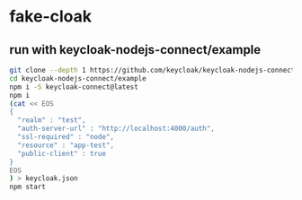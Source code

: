 # fake-cloak

## run with keycloak-nodejs-connect/example

```bash
git clone --depth 1 https://github.com/keycloak/keycloak-nodejs-connect.git
cd keycloak-nodejs-connect/example
npm i -S keycloak-connect@latest
npm i
(cat << EOS
{
  "realm" : "test",
  "auth-server-url" : "http://localhost:4000/auth",
  "ssl-required" : "node",
  "resource" : "app-test",
  "public-client" : true
}
EOS
) > keycloak.json
npm start
```
